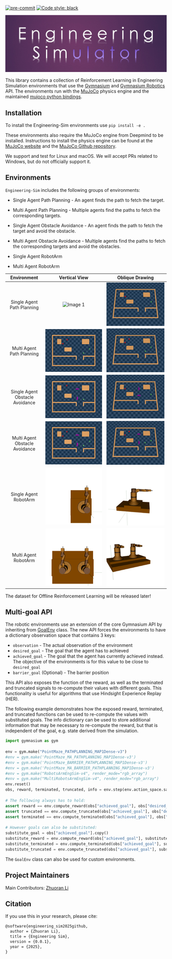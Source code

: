 
[![pre-commit](https://img.shields.io/badge/pre--commit-enabled-brightgreen?logo=pre-commit&logoColor=white)](https://pre-commit.com/)
[![Code style: black](https://img.shields.io/badge/code%20style-black-000000.svg)](https://github.com/psf/black)


![Image 1](logo.jpg)

This library contains a collection of Reinforcement Learning in Engineering Simulation environments that use the [Gymnasium](https://gymnasium.farama.org/) and [Gymnasium Robotics](https://robotics.farama.org/) API. The environments run with the [MuJoCo](https://mujoco.org/) physics engine and the maintained [mujoco python bindings](https://mujoco.readthedocs.io/en/latest/python.html).



## Installation

To install the Engineering-Sim environments use `pip install -e .`

These environments also require the MuJoCo engine from Deepmind to be installed. Instructions to install the physics engine can be found at the [MuJoCo website](https://mujoco.org/) and the [MuJoCo Github repository](https://github.com/deepmind/mujoco).

We support and test for Linux and macOS. We will accept PRs related to Windows, but do not officially support it.

## Environments

`Engineering-Sim` includes the following groups of environments:

* Single Agent Path Planning - An agent finds the path to fetch the target.

* Multi Agent Path Planning - Multiple agents find the paths to fetch the corresponding targets.

* Single Agent Obstacle Avoidance - An agent finds the path to fetch the target and avoid the obstacle.

* Multi Agent Obstacle Avoidance -  Multiple agents find the paths to fetch the corresponding targets and avoid the obstacles.

* Single Agent RobotArm

* Multi Agent RobotArm

|Environment|              Vertical View          |           Oblique Drawing               |
|:---:|:-------------------------:|:-------------------------:|
|Single Agent Path Planning| ![Image 1](./videos/singleagent.gif) | ![Image 2](./videos/singleagent_new.gif) |
|Multi Agent Path Planning| ![Image 1](./videos/multiagent.gif) | ![Image 2](./videos/multiagent_new.gif) |
|Single Agent Obstacle Avoidance| ![Image 1](./videos/barrier_color.gif) | ![Image 2](./videos/barrier_color_new.gif) |
|Multi Agent Obstacle Avoidance| ![Image 1](./videos/multiagent_barrier_color.gif) | ![Image 2](./videos/multiagent_barrier_color_new.gif) |
|Single Agent RobotArm| ![Image 1](./videos/singleagent_roboarm.gif) | ![Image 2](./videos/singleagent_roboarm_new.gif) |
|Multi Agent RobotArm| ![Image 1](./videos/multiagent_roboarm.gif) | ![Image 2](./videos/multiagent_roboarm_new.gif) |


The dataset for Offline Reinforcement Learning will be released later!


## Multi-goal API

The robotic environments use an extension of the core Gymnasium API by inheriting from [GoalEnv](https://robotics.farama.org/content/multi-goal_api/) class. The new API forces the environments to have a dictionary observation space that contains 3 keys:

* `observation` - The actual observation of the environment
* `desired_goal` - The goal that the agent has to achieved
* `achieved_goal` - The goal that the agent has currently achieved instead. The objective of the environments is for this value to be close to `desired_goal`
* `barrier_goal` (Optional) - The barrier position

This API also exposes the function of the reward, as well as the terminated and truncated signals to re-compute their values with different goals. This functionality is useful for algorithms that use Hindsight Experience Replay (HER).

The following example demonstrates how the exposed reward, terminated, and truncated functions
can be used to re-compute the values with substituted goals. The info dictionary can be used to store
additional information that may be necessary to re-compute the reward, but that is independent of the
goal, e.g. state derived from the simulation.

```python
import gymnasium as gym

env = gym.make("PointMaze_PATHPLANNING_MAP1Dense-v3") 
#env = gym.make('PointMaze_MA_PATHPLANNING_MAP1Dense-v3')
#env = gym.make('PointMaze_BARRIER_PATHPLANNING_MAP1Dense-v3')
#env = gym.make('PointMaze_MA_BARRIER_PATHPLANNING_MAP1Dense-v3')
#env = gym.make("RobotsArmEngSim-v4", render_mode="rgb_array")
#env = gym.make("MultiRobotsArmEngSim-v4", render_mode="rgb_array")
env.reset()
obs, reward, terminated, truncated, info = env.step(env.action_space.sample())

# The following always has to hold:
assert reward == env.compute_reward(obs["achieved_goal"], obs["desired_goal"], info)
assert truncated == env.compute_truncated(obs["achieved_goal"], obs["desired_goal"], info)
assert terminated == env.compute_terminated(obs["achieved_goal"], obs["desired_goal"], info)

# However goals can also be substituted:
substitute_goal = obs["achieved_goal"].copy()
substitute_reward = env.compute_reward(obs["achieved_goal"], substitute_goal, info)
substitute_terminated = env.compute_terminated(obs["achieved_goal"], substitute_goal, info)
substitute_truncated = env.compute_truncated(obs["achieved_goal"], substitute_goal, info)
```

The `GoalEnv` class can also be used for custom environments.

## Project Maintainers
Main Contributors: [Zhuoran Li](https://scholar.google.com.hk/citations?user=j948XtQAAAAJ&hl=zh-CN)


## Citation

If you use this in your research, please cite:
```
@software{engineering_sim2025github,
  author = {Zhuoran Li},
  title = {Engineering Sim},
  version = {0.0.1},
  year = {2025},
}
```
